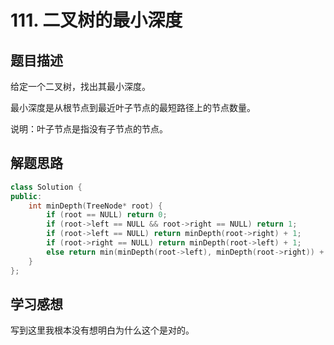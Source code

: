 # 111. 二叉树的最小深度
## 题目描述

给定一个二叉树，找出其最小深度。

最小深度是从根节点到最近叶子节点的最短路径上的节点数量。

说明：叶子节点是指没有子节点的节点。

## 解题思路


```cpp
class Solution {
public:
    int minDepth(TreeNode* root) {
        if (root == NULL) return 0;
        if (root->left == NULL && root->right == NULL) return 1;
        if (root->left == NULL) return minDepth(root->right) + 1;
        if (root->right == NULL) return minDepth(root->left) + 1;
        else return min(minDepth(root->left), minDepth(root->right)) + 1;
    }
};
```

## 学习感想

写到这里我根本没有想明白为什么这个是对的。